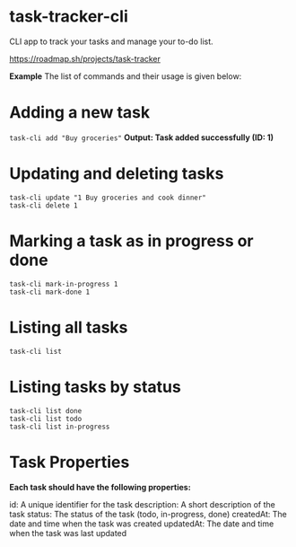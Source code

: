 # task-tracker-cli
CLI app to track your tasks and manage your to-do list.

https://roadmap.sh/projects/task-tracker

**Example**
The list of commands and their usage is given below:

# Adding a new task
```task-cli add "Buy groceries"```
**Output: Task added successfully (ID: 1)**

# Updating and deleting tasks
```
task-cli update "1 Buy groceries and cook dinner"
task-cli delete 1
```

# Marking a task as in progress or done
```
task-cli mark-in-progress 1
task-cli mark-done 1
```

# Listing all tasks
```
task-cli list
```

# Listing tasks by status
```
task-cli list done
task-cli list todo
task-cli list in-progress
```

# Task Properties
**Each task should have the following properties:**

id: A unique identifier for the task
description: A short description of the task
status: The status of the task (todo, in-progress, done)
createdAt: The date and time when the task was created
updatedAt: The date and time when the task was last updated
